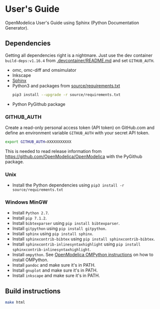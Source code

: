# User's Guide

OpenModelica User's Guide using Sphinx (Python Documentation Generator).

## Dependencies

Getting all dependencies right is a nightmare. Just use the dev container
`build-deps:v1.16.4` from [.devcontainer/README.md](./../../.devcontainer/README.md) and
set `GITHUB_AUTH`.

 - omc, omc-diff and omsimulator
 - Inkscape
 - [Sphinx](http://sphinx-doc.org/)
 - Python3 and packages from [source/requirements.txt](./source/requirements.txt)
   ```bash
   pip3 install --upgrade -r source/requirements.txt
   ```
 - Python PyGithub package

### GITHUB_AUTH

Create a read-only personal access token (API token) on GitHub.com and define an
environment variable `GITHUB_AUTH` with your secret API token.
```bash
export GITHUB_AUTH=XXXXXXXXXXX
```
This is needed to read release information from
https://github.com/OpenModelica/OpenModelica with the PyGithub package.

### Unix

- Install the Python dependencies using `pip3 install -r source/requirements.txt`

### Windows MinGW

- Install `Python 2.7`.
- Install `pip 7.1.2`.
- Install `bibtexparser` using `pip install bibtexparser`.
- Install `gitpython` using `pip install gitpython`.
- Install `sphinx` using `pip install sphinx`.
- Install `sphinxcontrib-bibtex` using `pip install sphinxcontrib-bibtex`.
- Install `sphinxcontrib-inlinesyntaxhighlight` using `pip install sphinxcontrib-inlinesyntaxhighlight`.
- Install `ompython`. See [OpenModelica OMPython instructions](https://github.com/OpenModelica/OMPython#installation) on how to install OMPython.
- Install `pandoc` and make sure it's in PATH.
- Install `gnuplot` and make sure it's in PATH.
- Install `inkscape` and make sure it's in PATH.

## Build instructions
```bash
make html
```
